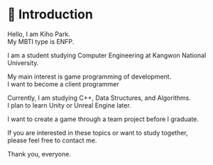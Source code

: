 # 🩻 Introduction
Hello, I am Kiho Park.<br>
My MBTI type is ENFP.<br>


I am a student studying Computer Engineering at Kangwon National University.<br>


My main interest is game programming of development.<br>
I want to become a client programmer<br>


Currently, I am studying C++, Data Structures, and Algorithms.<br>
I plan to learn Unity or Unreal Engine later.<br>


I want to create a game through a team project before I graduate.<br>

If you are interested in these topics or want to study together,<br>
please feel free to contact me.<br>

Thank you, everyone.







